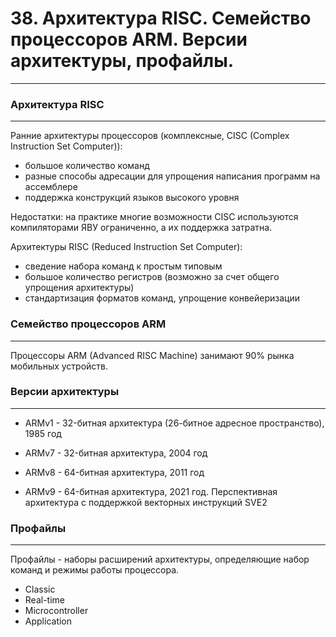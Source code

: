 # 38. Архитектура RISC. Семейство процессоров ARM. Версии архитектуры, профайлы.

---

### Архитектура RISC

---

Ранние архитектуры процессоров (комплексные, CISC (Complex Instruction Set Computer)):

- большое количество команд
- разные способы адресации для упрощения написания программ на ассемблере
- поддержка конструкций языков высокого уровня

Недостатки: на практике многие возможности CISC используются компиляторами ЯВУ ограниченно, а их поддержка затратна.

Архитектуры RISC (Reduced Instruction Set Computer):

- сведение набора команд к простым типовым
- большое количество регистров (возможно за счет общего упрощения архитектуры)
- стандартизация форматов команд, упрощение конвейеризации



### Семейство процессоров ARM

---

Процессоры ARM (Advanced RISC Machine) занимают 90% рынка мобильных устройств.



### Версии архитектуры

---

- ARMv1 - 32-битная архитектура (26-битное адресное пространство), 1985 год

- ARMv7 - 32-битная архитектура, 2004 год

- ARMv8 - 64-битная архитектура, 2011 год

- ARMv9 - 64-битная архитектура, 2021 год. Перспективная архитектура с поддержкой векторных инструкций SVE2

  

### Профайлы

---

Профайлы - наборы расширений архитектуры, определяющие набор команд и режимы работы процессора.

- Classic
- Real-time
- Microcontroller
- Application